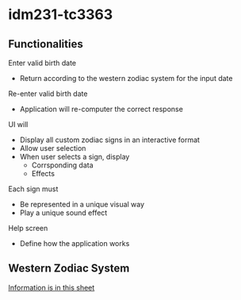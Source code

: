 # idm231-tc3363

## Functionalities
 
Enter valid birth date
- Return according to the western zodiac system for the input date

Re-enter valid birth date
- Application will re-computer the correct response

UI will
- Display all custom zodiac signs in an interactive format
- Allow user selection
- When user selects a sign, display
    - Corrsponding data
    - Effects

Each sign must
- Be represented in a unique visual way
- Play a unique sound effect

Help screen
- Define how the application works

## Western Zodiac System

[Information is in this sheet](https://docs.google.com/spreadsheets/d/1sqdYAm5G_DdHFXcCfD52936qJVeN6RO0uurj8_w1ASs/edit?usp=sharing)
